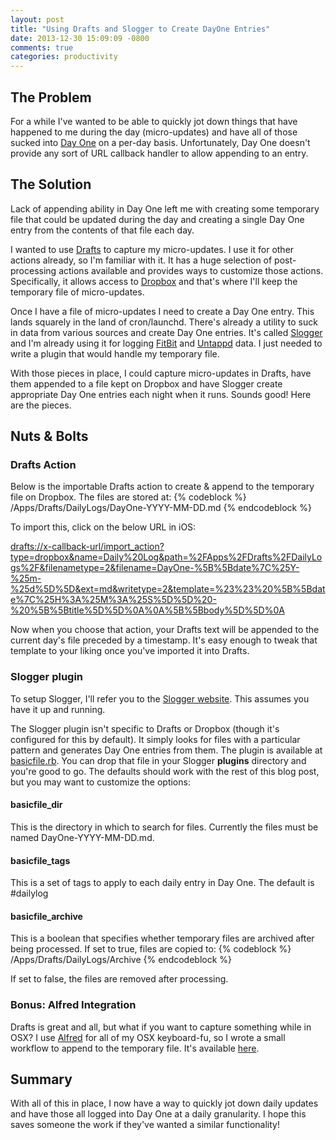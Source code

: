 ```yaml
---
layout: post
title: "Using Drafts and Slogger to Create DayOne Entries"
date: 2013-12-30 15:09:09 -0800
comments: true
categories: productivity
---
```


## The Problem
For a while I've wanted to be able to quickly jot down things that have
happened to me during the day (micro-updates) and have all of those sucked into
[Day One](http://dayoneapp.com) on a per-day basis. Unfortunately, Day One
doesn't provide any sort of URL callback handler to allow appending to an
entry.

## The Solution
Lack of appending ability in Day One left me with creating some temporary file
that could be updated during the day and creating a single Day One entry from
the contents of that file each day.

I wanted to use [Drafts](http://agiletortoise.com/drafts) to capture my
micro-updates. I use it for other actions already, so I'm familiar with it. It
has a huge selection of post-processing actions available and provides ways to
customize those actions. Specifically, it allows access to
[Dropbox](http://dropbox.com) and that's where I'll keep the temporary file of
micro-updates.

Once I have a file of micro-updates I need to create a Day One entry. This
lands squarely in the land of cron/launchd. There's already a utility to suck
in data from various sources and create Day One entries. It's called
[Slogger](http://brettterpstra.com/projects/slogger/) and I'm already using it
for logging [FitBit](http://www.fitbit.com) and [Untappd](http://untappd.com)
data. I just needed to write a plugin that would handle my temporary file.

With those pieces in place, I could capture micro-updates in Drafts, have them
appended to a file kept on Dropbox and have Slogger create appropriate Day One
entries each night when it runs. Sounds good! Here are the pieces.

## Nuts & Bolts

### Drafts Action
Below is the importable Drafts action to create & append to the temporary file on Dropbox. The files are stored at:
{% codeblock %}
/Apps/Drafts/DailyLogs/DayOne-YYYY-MM-DD.md
{% endcodeblock %}

To import this, click on the below URL in iOS:

[drafts://x-callback-url/import_action?type=dropbox&name=Daily%20Log&path=%2FApps%2FDrafts%2FDailyLogs%2F&filenametype=2&filename=DayOne-%5B%5Bdate%7C%25Y-%25m-%25d%5D%5D&ext=md&writetype=2&template=%23%23%20%5B%5Bdate%7C%25H%3A%25M%3A%25S%5D%5D%20-%20%5B%5Btitle%5D%5D%0A%0A%5B%5Bbody%5D%5D%0A](drafts://x-callback-url/import_action?type=dropbox&name=Daily%20Log&path=%2FApps%2FDrafts%2FDailyLogs%2F&filenametype=2&filename=DayOne-%5B%5Bdate%7C%25Y-%25m-%25d%5D%5D&ext=md&writetype=2&template=%23%23%20%5B%5Bdate%7C%25H%3A%25M%3A%25S%5D%5D%20-%20%5B%5Btitle%5D%5D%0A%0A%5B%5Bbody%5D%5D%0A)

Now when you choose that action, your Drafts text will be appended to the
current day's file preceded by a timestamp. It's easy enough to tweak that
template to your liking once you've imported it into Drafts.

### Slogger plugin
To setup Slogger, I'll refer you to the [Slogger website](http://brettterpstra.com/projects/slogger/).
This assumes you have it up and running.

The Slogger plugin isn't specific to Drafts or Dropbox (though it's configured
for this by default). It simply looks for files with a particular pattern and
generates Day One entries from them. The plugin is available at
[basicfile.rb](https://github.com/nall/Slogger/blob/master/plugins_disabled/basicfile.rb).
You can drop that file in your Slogger **plugins** directory and you're good to
go. The defaults should work with the rest of this blog post, but you may want
to customize the options:

#### basicfile\_dir
This is the directory in which to search for files. Currently the files must be
named DayOne-YYYY-MM-DD.md. 

#### basicfile\_tags
This is a set of tags to apply to each daily entry in Day One. The default is
\#dailylog

#### basicfile\_archive
This is a boolean that specifies whether temporary files are archived after
being processed. If set to true, files are copied to:
{% codeblock %}
/Apps/Drafts/DailyLogs/Archive
{% endcodeblock %}

If set to false, the files are removed after processing.

### Bonus: Alfred Integration
Drafts is great and all, but what if you want to capture something while in
OSX? I use [Alfred](http://www.alfredapp.com) for all of my OSX keyboard-fu, so
I wrote a small workflow to append to the temporary file. It's available
[here](http://nall.github.io/files/DayOneLog.alfredworkflow).


## Summary
With all of this in place, I now have a way to quickly jot down daily updates
and have those all logged into Day One at a daily granularity. I hope this
saves someone the work if they've wanted a similar functionality!



